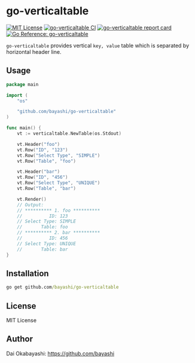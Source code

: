 # go-verticaltable

<a href="https://github.com/bayashi/go-verticaltable/blob/main/LICENSE" title="go-verticaltable License"><img src="https://img.shields.io/badge/LICENSE-MIT-GREEN.png" alt="MIT License"></a>
<a href="https://github.com/bayashi/go-verticaltable/actions" title="go-verticaltable CI"><img src="https://github.com/bayashi/go-verticaltable/workflows/main/badge.svg" alt="go-verticaltable CI"></a>
<a href="https://goreportcard.com/report/github.com/bayashi/go-verticaltable" title="go-verticaltable report card" target="_blank"><img src="https://goreportcard.com/badge/github.com/bayashi/go-verticaltable" alt="go-verticaltable report card"></a>
<a href="https://pkg.go.dev/github.com/bayashi/go-verticaltable" title="Go go-verticaltable package reference" target="_blank"><img src="https://pkg.go.dev/badge/github.com/bayashi/go-verticaltable.svg" alt="Go Reference: go-verticaltable"></a>

`go-verticaltable` provides vertical `key, value` table which is separated by horizontal header line.

## Usage

```go
package main

import (
	"os"

	"github.com/bayashi/go-verticaltable"
)

func main() {
	vt := verticaltable.NewTable(os.Stdout)

	vt.Header("foo")
	vt.Row("ID", "123")
	vt.Row("Select Type", "SIMPLE")
	vt.Row("Table", "foo")

	vt.Header("bar")
	vt.Row("ID", "456")
	vt.Row("Select Type", "UNIQUE")
	vt.Row("Table", "bar")

	vt.Render()
	// Output:
	// ********** 1. foo **********
	//          ID: 123
	// Select Type: SIMPLE
	//       Table: foo
	// ********** 2. bar **********
	//          ID: 456
	// Select Type: UNIQUE
	//       Table: bar
}
```

## Installation

```cmd
go get github.com/bayashi/go-verticaltable
```

## License

MIT License

## Author

Dai Okabayashi: https://github.com/bayashi
